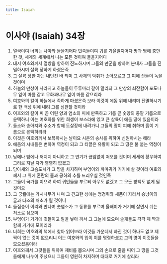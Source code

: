 ```yaml
---
title: Isaiah
---
```


# 이사야 (Isaiah) 34장
1. 열국이여 너희는 나아와 들을지어다 민족들이여 귀를 기울일지어다 땅과 땅에 충만한 것, 세계와 세계에서 나는 모든 것이여 들을지어다
1. 대저 여호와께서 열방을 향하여 진노하시며 그들의 만군을 향하여 분내사 그들을 진멸하시며 살륙 당하게 하셨은즉
1. 그 살륙 당한 자는 내던진 바 되며 그 사체의 악취가 솟아오르고 그 피에 산들이 녹을 것이며
1. 하늘의 만상이 사라지고 하늘들이 두루마리 같이 말리되 그 만상의 쇠잔함이 포도나무 잎이 마름 같고 무화과나무 잎이 마름 같으리라
1. 여호와의 칼이 하늘에서 족하게 마셨은즉 보라 이것이 에돔 위에 내리며 진멸하시기로 한 백성 위에 내려 그를 심판할 것이라
1. 여호와의 칼이 피 곧 어린 양과 염소의 피에 만족하고 기름 곧 숫양의 콩팥 기름으로 윤택하니 이는 여호와를 위한 희생이 보스라에 있고 큰 살륙이 에돔 땅에 있음이라
1. 들소와 송아지와 수소가 함께 도살장에 내려가니 그들의 땅이 피에 취하며 흙이 기름으로 윤택하리라
1. 이것은 여호와께서 보복하시는 날이요 시온의 송사를 위하여 신원하시는 해라
1. 에돔의 시내들은 변하여 역청이 되고 그 티끌은 유황이 되고 그 땅은 불 붙는 역청이 되며
1. 낮에나 밤에나 꺼지지 아니하고 그 연기가 끊임없이 떠오를 것이며 세세에 황무하여 그리로 지날 자가 영영히 없겠고
1. 당아새와 고슴도치가 그 땅을 차지하며 부엉이와 까마귀가 거기에 살 것이라 여호와께서 그 위에 혼란의 줄과 공허의 추를 드리우실 것인즉
1. 그들이 국가를 이으려 하여 귀인들을 부르되 아무도 없겠고 그 모든 방백도 없게 될 것이요
1. 그 궁궐에는 가시나무가 나며 그 견고한 성에는 엉겅퀴와 새품이 자라서 승냥이의 굴과 타조의 처소가 될 것이니
1. 들짐승이 이리와 만나며 숫염소가 그 동류를 부르며 올빼미가 거기에 살면서 쉬는 처소로 삼으며
1. 부엉이가 거기에 깃들이고 알을 낳아 까서 그 그늘에 모으며 솔개들도 각각 제 짝과 함께 거기에 모이리라
1. 너희는 여호와의 책에서 찾아 읽어보라 이것들 가운데서 빠진 것이 하나도 없고 제 짝이 없는 것이 없으리니 이는 여호와의 입이 이를 명령하셨고 그의 영이 이것들을 모으셨음이라
1. 여호와께서 그것들을 위하여 제비를 뽑으시며 그의 손으로 줄을 띠어 그 땅을 그것들에게 나누어 주셨으니 그들이 영원히 차지하며 대대로 거기에 살리라